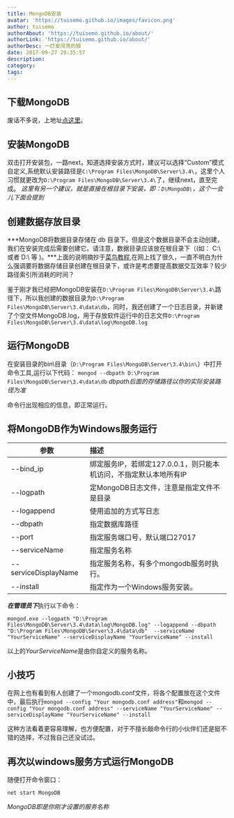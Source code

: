```yaml
---
title: MongoDB安装
avatar: 'https://tuisemo.github.io/images/favicon.png'
author: tuisemo
authorAbout: 'https://tuisemo.github.io/about/'
authorLink: 'https://tuisemo.github.io/about/'
authorDesc: 一匹爱闯荡的狼
date: 2017-09-27 20:35:57
description:
category:
tags:
---
```



## 下载MongoDB

废话不多说，上地址[点这里](https://www.mongodb.com/download-center?ct=false#community)。

## 安装MongoDB

双击打开安装包，一路next，知道选择安装方式时，建议可以选择“Custom”模式自定义,系统默认安装路径是`C:\Program Files\MongoDB\Server\3.4\`，这里个人习惯就更改为`D:\Program Files\MongoDB\Server\3.4\`了，继续next，直至完成。
*这里有另一个建议，就是直接在根目录下安装，即：`D\MongoDB\`，这个一会儿下面会提到*

## 创建数据存放目录

***MongoDB将数据目录存储在 db 目录下。但是这个数据目录不会主动创建，我们在安装完成后需要创建它。请注意，数据目录应该放在根目录下（(如： C:\ 或者 D:\ 等 )。***上面的说明摘抄于[菜鸟教程](http://www.runoob.com/mongodb/mongodb-window-install.html),在网上找了很久，一直不明白为什么强调要将数据存储目录创建在根目录下，或许是考虑要提高数据交互效率？较少路径索引所消耗的时间？

鉴于刚才我已经把MongoDB安装在`D:\Program Files\MongoDB\Server\3.4\`路径下，所以我创建的数据目录为`D:\Program Files\MongoDB\Server\3.4\data\db`，同时，我还创建了一个日志目录，并新建了个空文件MongoDB.log，用于存放软件运行中的日志文件`D:\Program Files\MongoDB\Server\3.4\data\log\MongoDB.log`

## 运行MongoDB

在安装目录的bin\目录（`D:\Program Files\MongoDB\Server\3.4\bin\`）中打开命令工具,运行以下代码：
`mongod --dbpath D:\Program Files\MongoDB\Server\3.4\data\db`
*dbpath后面的存储路径以你的实际安装路径为准*

命令行出现相应的信息，即正常运行。

## 将MongoDB作为Windows服务运行

|参数				    |描述																	
|---------------------- |:----------------------------------------------------------------------
|--bind_ip				|	绑定服务IP，若绑定127.0.0.1，则只能本机访问，不指定默认本地所有IP	
|--logpath				|	定MongoDB日志文件，注意是指定文件不是目录							
|--logappend			|	使用追加的方式写日志												
|--dbpath				|	指定数据库路径														
|--port					|	指定服务端口号，默认端口27017										
|--serviceName			|	指定服务名称														
|--serviceDisplayName	|	指定服务名称，有多个mongodb服务时执行。								
|--install				|	指定作为一个Windows服务安装。										

***在管理员下***执行以下命令：

`mongod.exe --logpath "D:\Program Files\MongoDB\Server\3.4\data\log\MongoDB.log" --logappend --dbpath "D:\Program Files\MongoDB\Server\3.4\data\db"  --serviceName "YourServiceName" --serviceDisplayName "YourServiceName" --install`

以上的*YourServiceName*是由你自定义的服务名称。

## 小技巧

在网上也有看到有人创建了一个mongodb.conf文件，将各个配置放在这个文件中，最后执行`mongod --config "Your mongodb.conf address"`和`mongod --config "Your mongodb.conf address" --serviceName "YourServiceName" --serviceDisplayName "YourServiceName" --install`

这种方法看着更容易理解，也方便配置，对于不擅长敲命令行的小伙伴们还是挺不错的选择，不过我自己还没试过。

## 再次以windows服务方式运行MongoDB

随便打开命令窗口：

`net start MongoDB`


*MongoDB即是你刚才设置的服务名称*